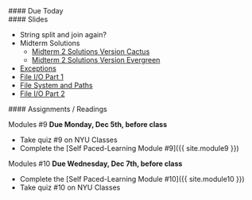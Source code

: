 <article class="due" markdown="block">
#### Due Today


</article>

<article class="slides" markdown="block">
#### Slides

<!--
* [About Class #23](classes/23/meta.html)
* [Courses Next Semester](classes/23/cs.html)
-->
* String split and join again?
* Midterm Solutions
    * [Midterm 2 Solutions Version Cactus](resources/handouts/midterm_2/midterm_2_008_cactus_solutions.pdf)
    * [Midterm 2 Solutions Version Evergreen](resources/handouts/midterm_2/midterm_2_008_evergreen_solutions.pdf)
* [Exceptions](classes/23/exceptions.html)
* [File I/O Part 1](classes/23/files.html)
* [File System and Paths](classes/23/paths.html)
* [File I/O Part 2](classes/23/files-review.html)

</article>

<article class="assignments" markdown="block">
#### Assignments / Readings		

Modules #9 __Due Monday, Dec 5th, before class__

* Take quiz #9 on NYU Classes
* Complete the [Self Paced-Learning Module #9]({{ site.module9 }})

Modules #10 __Due Wednesday, Dec 7th, before class__

* Complete the [Self Paced-Learning Module #10]({{ site.module10 }})
* Take quiz #10 on NYU Classes
</article>
